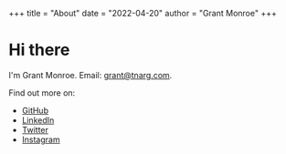 +++
title = "About"
date = "2022-04-20"
author = "Grant Monroe"
+++

# Hi there

I'm Grant Monroe. Email: [grant@tnarg.com](mailto:grant@tnarg.com).

Find out more on:
* [GitHub](https://github.com/tnarg)
* [LinkedIn](https://www.linkedin.com/in/grantmonroe/)
* [Twitter](https://twitter.com/tnarg)
* [Instagram](https://instagram.com/tnarg)
